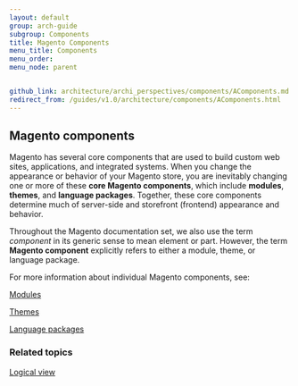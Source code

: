 ```yaml
---
layout: default
group: arch-guide
subgroup: Components
title: Magento Components 
menu_title: Components
menu_order: 
menu_node: parent


github_link: architecture/archi_perspectives/components/AComponents.md
redirect_from: /guides/v1.0/architecture/components/AComponents.html
---
```



<h2>Magento components</h2>
Magento has several core components that are used to build custom web sites, applications, and integrated systems. When you change the appearance or behavior of your Magento store, you are inevitably changing one or more of these <b>core Magento components</b>, which include <b>modules</b>, <b>themes</b>, and <b>language packages</b>. Together, these core components determine much of server-side and storefront (frontend) appearance and behavior. 

<div class="bs-callout bs-callout-info" id="info">
  <p>Throughout the Magento documentation set, we also use the term <i>component</i> in its generic sense to mean element or part. However, the term <b>Magento component</b> explicitly refers to either a module, theme, or language package.</p>
</div>


For more information about individual Magento components, see:

<a href="{{ site.gdeurl }}architecture/archi_perspectives/components/modules/mod_intro.html">Modules</a>


<a href="{{ site.gdeurl }}architecture/archi_perspectives/components/arch_themes.html">Themes</a>

<a href="{{ site.gdeurl }}architecture/archi_perspectives/components/arch_translations.html">Language packages</a>



<h3>Related topics</h3>
<a href="{{ site.gdeurl }}architecture/archi_perspectives/LogicalView_intro.html">Logical view</a>





